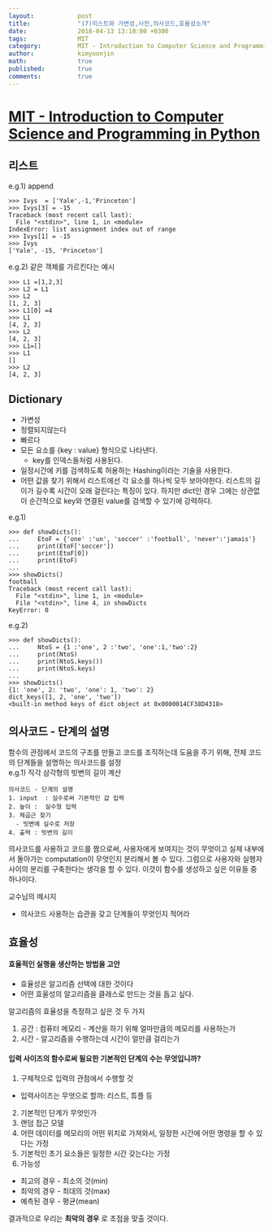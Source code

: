 ```yaml
---
layout:            post
title:             "(7)리스트와 가변성,사전,의사코드,효율성소개"
date:              2018-04-13 13:10:00 +0300
tags:              MIT
category:          MIT - Introduction to Computer Science and Programming in Python
author:            kimyoonjin
math:              true
published:         true
comments:          true
---
```

# [MIT - Introduction to Computer Science and Programming in Python](https://www.inflearn.com/course/mit-%EA%B3%B5%EA%B0%9C%EA%B0%95%EC%A2%8C-python/)
## 리스트
e.g.1) append
```
>>> Ivys  = ['Yale',-1,'Princeton']
>>> Ivys[3] = -15
Traceback (most recent call last):
  File "<stdin>", line 1, in <module>
IndexError: list assignment index out of range
>>> Ivys[1] = -15
>>> Ivys
['Yale', -15, 'Princeton']
```
e.g.2) 같은 객체를 가르킨다는 예시
```
>>> L1 =[1,2,3]
>>> L2 = L1
>>> L2
[1, 2, 3]
>>> L1[0] =4
>>> L1
[4, 2, 3]
>>> L2
[4, 2, 3]
>>> L1=[]
>>> L1
[]
>>> L2
[4, 2, 3]
```
## Dictionary
- 가변성
- 정렬되지않는다
- 빠르다
- 모든 요소를 {key : value} 형식으로 나타낸다.
  - key를 인덱스들처럼 사용된다.
- 일정시간에 키를 검색하도록 허용하는 Hashing이라는 기술을 사용한다.
- 어떤 값을 찾기 위해서 리스트에선 각 요소를 하나씩 모두 보아야한다. 리스트의 길이가 길수록 시간이 오래 걸린다는 특징이 있다. 하지만 dict인 경우 그에는 상관없이 순간적으로 key와 연결된 value를 검색할 수 있기에 강력하다.

e.g.1)  
```
>>> def showDicts():
...     EtoF = {'one' :'un', 'soccer' :'football', 'never':'jamais'}
...     print(EtoF['soccer'])
...     print(EtoF[0])
...     print(EtoF)
...
>>> showDicts()
football
Traceback (most recent call last):
  File "<stdin>", line 1, in <module>
  File "<stdin>", line 4, in showDicts
KeyError: 0
```
e.g.2)
```
>>> def showDicts():
...     NtoS = {1 :'one', 2 :'two', 'one':1,'two':2}
...     print(NtoS)
...     print(NtoS.keys())
...     print(NtoS.keys)
...
>>> showDicts()
{1: 'one', 2: 'two', 'one': 1, 'two': 2}
dict_keys([1, 2, 'one', 'two'])
<built-in method keys of dict object at 0x0000014CF38D4318>
```


## 의사코드 - 단계의 설명
함수의 관점에서 코드의 구조를 만들고 코드를 조직하는데 도움을 주기 위해, 전체 코드의 단계들을 설명하는 의사코드를 설정  
e.g.1) 직각 삼각형의 빗변의 길이 계산
```
의사코드 - 단계의 설명
1. input  : 실수로써 기본적인 값 입력
2. 높이 :  실수형 입력
3. 제곱근 찾기
  - 빗변에 실수로 저장
4. 출력 : 빗변의 길이
```
의사코드를 사용하고 코드를 짬으로써, 사용자에게 보여지는 것이 무엇이고 실제 내부에서 돌아가는 computation이 무엇인지 분리해서 볼 수 있다. 그럼으로 사용자와 실행자 사이의 분리를 구축한다는 생각을 할 수 있다. 이것이 함수를 생성하고 싶은 이유들 중 하나이다.

교수님의 메시지
- 의사코드 사용하는 습관을 갖고 단계들이 무엇인지 적어라

## 효율성

#### 효율적인 실행을 생산하는 방법을 고안
 - 효율성은 알고리즘 선택에 대한 것이다
 - 어떤 효울성의 알고리즘을 클래스로 만드는 것을 돕고 싶다.

알고리즘의 효율성을 측정하고 싶은 것 두 가지
1. 공간 : 컴퓨터 메모리 - 계산을 하기 위해 얼마만큼의 메모리를 사용하는가
2. 시간  - 알고리즘을 수행하는데 시간이 얼만큼 걸리는가


#### 입력 사이즈의 함수로써 필요한 기본적인 단계의 수는 무엇입니까?
1. 구체적으로 입력의 관점에서 수행할 것
  - 입력사이즈는 무엇으로 할까: 리스트, 튜플 등
2. 기본적인 단계가 무엇인가
3. 랜덤 접근 모델
  1. 어떤 데이터를 메모리의 어떤 위치로 가져와서, 일정한 시간에 어떤 명령을 할 수 있다는 가정
  2. 기본적인 초기 요소들은 일정한 시간 갖는다는 가정
4. 가능성
  -  최고의 경우 - 최소의 것(min)
  -  최악의 경우 - 최대의 것(max)
  -  예측된 경우 - 평균(mean)

결과적으로 우리는 **최악의 경우** 로 초점을 맞출 것이다.
